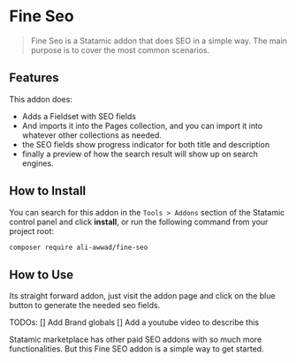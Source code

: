 # Fine Seo

> Fine Seo is a Statamic addon that does SEO in a simple way. The main purpose is to cover the most common scenarios. 

## Features

This addon does:

- Adds a Fieldset with SEO fields
- And imports it into the Pages collection, and you can import it into whatever other collections as needed.
- the SEO fields show progress indicator for both title and description
- finally a preview of how the search result will show up on search engines.

## How to Install

You can search for this addon in the `Tools > Addons` section of the Statamic control panel and click **install**, or run the following command from your project root:

``` bash
composer require ali-awwad/fine-seo
```

## How to Use

Its straight forward addon, just visit the addon page and click on the blue button to generate the needed seo fields.

TODOs:
[] Add Brand globals
[] Add a youtube video to describe this

Statamic marketplace has other paid SEO addons with so much more functionalities. But this Fine SEO addon is a simple way to get started.
